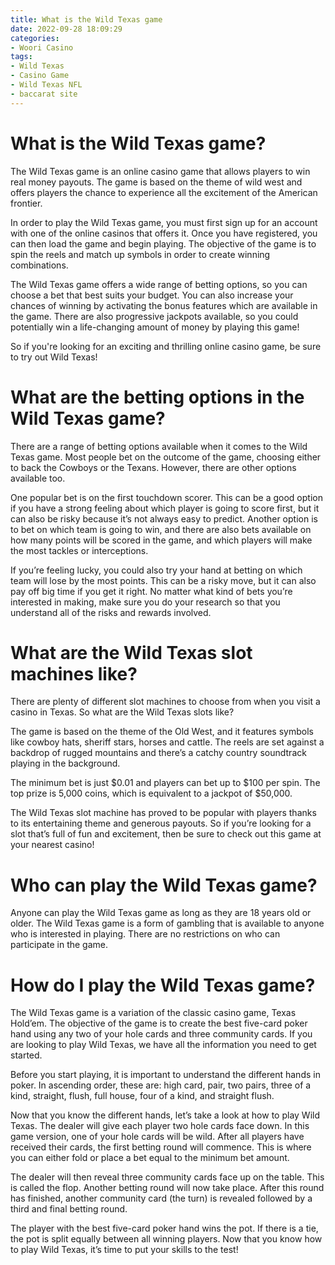 ```yaml
---
title: What is the Wild Texas game 
date: 2022-09-28 18:09:29
categories:
- Woori Casino
tags:
- Wild Texas
- Casino Game
- Wild Texas NFL
- baccarat site
---
```



#  What is the Wild Texas game? 

The Wild Texas game is an online casino game that allows players to win real money payouts. The game is based on the theme of wild west and offers players the chance to experience all the excitement of the American frontier.

In order to play the Wild Texas game, you must first sign up for an account with one of the online casinos that offers it. Once you have registered, you can then load the game and begin playing. The objective of the game is to spin the reels and match up symbols in order to create winning combinations.

The Wild Texas game offers a wide range of betting options, so you can choose a bet that best suits your budget. You can also increase your chances of winning by activating the bonus features which are available in the game. There are also progressive jackpots available, so you could potentially win a life-changing amount of money by playing this game!

So if you're looking for an exciting and thrilling online casino game, be sure to try out Wild Texas!

#  What are the betting options in the Wild Texas game? 

There are a range of betting options available when it comes to the Wild Texas game. Most people bet on the outcome of the game, choosing either to back the Cowboys or the Texans. However, there are other options available too.

One popular bet is on the first touchdown scorer. This can be a good option if you have a strong feeling about which player is going to score first, but it can also be risky because it’s not always easy to predict. Another option is to bet on which team is going to win, and there are also bets available on how many points will be scored in the game, and which players will make the most tackles or interceptions.

If you’re feeling lucky, you could also try your hand at betting on which team will lose by the most points. This can be a risky move, but it can also pay off big time if you get it right. No matter what kind of bets you’re interested in making, make sure you do your research so that you understand all of the risks and rewards involved.

#  What are the Wild Texas slot machines like? 

There are plenty of different slot machines to choose from when you visit a casino in Texas. So what are the Wild Texas slots like?

The game is based on the theme of the Old West, and it features symbols like cowboy hats, sheriff stars, horses and cattle. The reels are set against a backdrop of rugged mountains and there’s a catchy country soundtrack playing in the background.

The minimum bet is just $0.01 and players can bet up to $100 per spin. The top prize is 5,000 coins, which is equivalent to a jackpot of $50,000.

The Wild Texas slot machine has proved to be popular with players thanks to its entertaining theme and generous payouts. So if you’re looking for a slot that’s full of fun and excitement, then be sure to check out this game at your nearest casino!

#  Who can play the Wild Texas game? 

Anyone can play the Wild Texas game as long as they are 18 years old or older. The Wild Texas game is a form of gambling that is available to anyone who is interested in playing. There are no restrictions on who can participate in the game.

#  How do I play the Wild Texas game?

The Wild Texas game is a variation of the classic casino game, Texas Hold’em. The objective of the game is to create the best five-card poker hand using any two of your hole cards and three community cards. If you are looking to play Wild Texas, we have all the information you need to get started.

Before you start playing, it is important to understand the different hands in poker. In ascending order, these are: high card, pair, two pairs, three of a kind, straight, flush, full house, four of a kind, and straight flush.

Now that you know the different hands, let’s take a look at how to play Wild Texas. The dealer will give each player two hole cards face down. In this game version, one of your hole cards will be wild. After all players have received their cards, the first betting round will commence. This is where you can either fold or place a bet equal to the minimum bet amount.

The dealer will then reveal three community cards face up on the table. This is called the flop. Another betting round will now take place. After this round has finished, another community card (the turn) is revealed followed by a third and final betting round.

The player with the best five-card poker hand wins the pot. If there is a tie, the pot is split equally between all winning players. Now that you know how to play Wild Texas, it’s time to put your skills to the test!